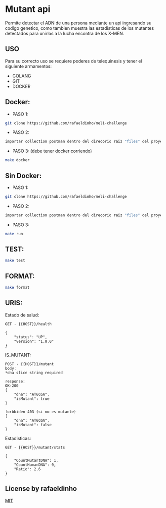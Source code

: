 # Mutant api
Permite detectar el ADN de una persona mediante un api ingresando su codigo genetico, como tambien muestra las estadisticas de los mutantes detectados para unirlos a la lucha encontra de los X-MEN.

## USO

Para su correcto uso se requiere poderes de telequinesis y tener el siguiente armamentos:
* GOLANG
* GIT
* DOCKER

## Docker:
- PASO 1:
```bash
git clone https://github.com/rafaeldinho/meli-challenge
```

- PASO 2:
```bash
importar collection postman dentro del direcorio raiz "files" del proyecto con los distintos multiversos (ambientes local/prod)
```

- PASO 3: (debe tener docker corriendo)
```bash
make docker
```

## Sin Docker:
- PASO 1:
```bash
git clone https://github.com/rafaeldinho/meli-challenge
```

- PASO 2:
```bash
importar collection postman dentro del direcorio raiz "files" del proyecto con los distintos multiversos (ambientes local/prod)
```

- PASO 3:
```bash
make run
```

## TEST:
```bash
make test
```

## FORMAT:
```bash
make format
```

## URIS:
Estado de salud:
```
GET - {{HOST}}/health

{
    "status": "UP",
    "version": "1.0.0"
}
```

IS_MUTANT:
```
POST - {{HOST}}/mutant
body:
*dna slice string required

response:
OK-200
{
    "dna": "ATGCGA",
    "isMutant": true
}

forbbiden-403 (si no es mutante)
{
    "dna": "ATGCGA",
    "isMutant": false
}

```

Estadisticas:
```
GET - {{HOST}}/mutant/stats

{
    "CountMutantDNA": 1,
    "CountHumanDNA": 0,
    "Ratio": 2.6
}
```

## License by rafaeldinho
[MIT](https://choosealicense.com/licenses/mit/)